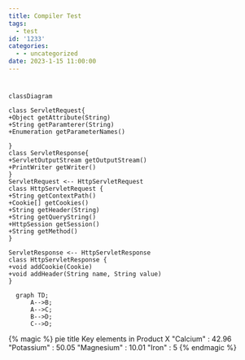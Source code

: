 ```yaml
---
title: Compiler Test
tags:
  - test
id: '1233'
categories:
  - - uncategorized
date: 2023-1-15 11:00:00
---
```


# 





```mermaid
classDiagram

class ServletRequest{
+Object getAttribute(String)
+String getParamterer(String)
+Enumeration getParameterNames()

}
class ServletResponse{
+ServletOutputStream getOutputStream()
+PrintWriter getWriter()
}
ServletRequest <-- HttpServletRequest
class HttpServletRequest {
+String getContextPath()
+Cookie[] getCookies()
+String getHeader(String)
+String getQueryString()
+HttpSession getSession()
+String getMethod()
}

ServletResponse <-- HttpServletResponse
class HttpServletResponse {
+void addCookie(Cookie)
+void addHeader(String name, String value)
}
```



```mermaid
  graph TD;
      A-->B;
      A-->C;
      B-->D;
      C-->D;
```



{% magic %}
pie
    title Key elements in Product X
    "Calcium" : 42.96
    "Potassium" : 50.05
    "Magnesium" : 10.01
    "Iron" :  5
{% endmagic %}


